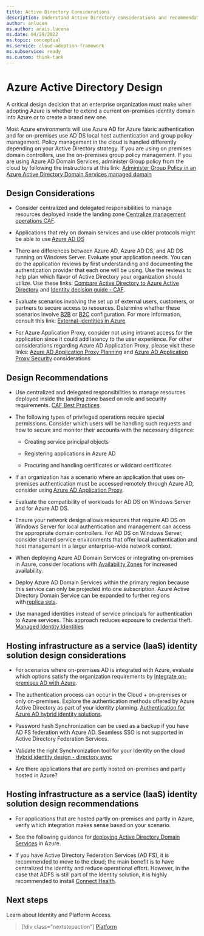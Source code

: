 ```yaml
---
title: Active Directory Considerations
description: Understand Active Directory considerations and recommendations
author: anlucen
ms.author: anais.lucena
ms.date: 04/29/2022
ms.topic: conceptual
ms.service: cloud-adoption-framework
ms.subservice: ready
ms.custom: think-tank
---
```


# Azure Active Directory Design

A critical design decision that an enterprise organization must make when adopting Azure is whether to extend a current on-premises identity domain into Azure or to create a brand new one.

Most Azure environments will use Azure AD for Azure fabric authentication and for on-premises use AD DS local host authentication and group policy management. Policy management in the cloud is handled differently depending on your Active Directory strategy. If you are using on premises domain controllers, use the on-premises group policy management. If you are using Azure AD Domain Services, administer Group policy from the cloud by following the instructions at this link: [Administer Group Policy in an Azure Active Directory Domain Services managed domain](https://docs.microsoft.com/zure/active-directory-domain-services/manage-group-policy)

## Design Considerations

- Consider centralized and delegated responsibilities to manage resources deployed inside the landing zone [Centralize management operations CAF](https://docs.microsoft.com/azure/cloud-adoption-framework/manage/centralize-operations).

- Applications that rely on domain services and use older protocols might be able to use [Azure AD DS](https://docs.microsoft.com/azure/active-directory-domain-services)

- There are differences between Azure AD, Azure AD DS, and AD DS running on Windows Server. Evaluate your application needs. You can do the application reviews by first understanding and documenting the authentication provider that each one will be using. Use the reviews to help plan which flavor of Active Directory your organization should utilize. Use these links: [Compare Active Directory to Azure Active Directory](https://docs.microsoft.com/azure/active-directory/fundamentals/active-directory-compare-azure-ad-to-ad) and [Identity decision guide - CAF](https://review.docs.microsoft.com/azure/cloud-adoption-framework/decision-guides/identity/?branch=main).

- Evaluate scenarios involving the set up of external users, customers, or partners to secure access to resources. Determine whether these scenarios involve [B2B](https://docs.microsoft.com/azure/active-directory/external-identities/what-is-b2b) or [B2C](https://docs.microsoft.com/azure/active-directory-b2c/overview) configuration. For more information, consult this link: [External-identities in Azure](https://docs.microsoft.com/azure/active-directory/external-identities/external-identities-overview).

- For Azure Application Proxy, consider not using intranet access for the application since it could add latency to the user experience. For other considerations regarding Azure AD Application Proxy, please visit these links: [Azure AD Application Proxy Planning](https://docs.microsoft.com/azure/active-directory/app-proxy/application-proxy-deployment-plan#plan-your-implementation) and [Azure AD Application Proxy Security](https://docs.microsoft.com/azure/active-directory/app-proxy/application-proxy-security) considerations

## Design Recommendations

- Use centralized and delegated responsibilities to manage resources deployed inside the landing zone based on role and security requirements. [CAF Best Practices](https://docs.microsoft.com/azure/cloud-adoption-framework/manage/best-practices)

- The following types of privileged operations require special permissions. Consider which users will be handling such requests and how to secure and monitor their accounts with the necessary diligence:

    - Creating service principal objects

    - Registering applications in Azure AD

    - Procuring and handling certificates or wildcard certificates

- If an organization has a scenario where an application that uses on-premises authentication must be accessed remotely through Azure AD, consider using [Azure AD Application Proxy](https://docs.microsoft.com/azure/active-directory/app-proxy/application-proxy).

- Evaluate the compatibility of workloads for AD DS on Windows Server and for Azure AD DS.

- Ensure your network design allows resources that require AD DS on Windows Server for local authentication and management can access the appropriate domain controllers. For AD DS on Windows Server, consider shared service environments that offer local authentication and host management in a larger enterprise-wide network context.

- When deploying Azure AD Domain Services or integrating on-premises in Azure, consider locations with [Availability Zones](https://docs.microsoft.com/azure/availability-zones/az-overview) for increased availability.

- Deploy Azure AD Domain Services within the primary region because this service can only be projected into one subscription. Azure Active Directory Domain Service can be expanded to further regions with [replica sets](https://docs.microsoft.com/azure/active-directory-domain-services/concepts-replica-sets).

- Use managed identities instead of service principals for authentication to Azure services. This approach reduces exposure to credential theft. [Managed Identity Identities](https://docs.microsoft.com/azure/active-directory/managed-identities-azure-resources/overview)

## Hosting infrastructure as a service (IaaS) identity solution design considerations

- For scenarios where on-premises AD is integrated with Azure, evaluate which options satisfy the organization requirements by [Integrate on-premises AD with Azure](https://docs.microsoft.com/azure/architecture/reference-architectures/identity/).

- The authentication process can occur in the Cloud + on-premises or only on-premises. Explore the authentication methods offered by Azure Active Directory as part of your identity planning. [Authentication for Azure AD hybrid identity solutions](https://docs.microsoft.com/azure/active-directory/hybrid/choose-ad-authn?toc=https%3A%2F%2Fdocs.microsoft.com%2Fen-us%2Fazure%2Farchitecture%2Ftoc.json&bc=https%3A%2F%2Fdocs.microsoft.com%2Fen-us%2Fazure%2Farchitecture%2Fbread%2Ftoc.json).

- Password hash Synchronization can be used as a backup if you have AD FS federation with Azure AD. Seamless SSO is not supported in Active Directory Federation Services.

- Validate the right Synchronization tool for your Identity on the cloud [Hybrid identity design - directory sync](https://docs.microsoft.com/azure/active-directory/hybrid/plan-hybrid-identity-design-considerations-directory-sync-requirements)

- Are there applications that are partly hosted on-premises and partly hosted in Azure?

## Hosting infrastructure as a service (IaaS) identity solution design recommendations

- For applications that are hosted partly on-premises and partly in Azure, verify which integration makes sense based on your scenario.  

- See the following guidance for [deploying Active Directory Domain Services](https://docs.microsoft.com/azure/architecture/reference-architectures/identity/adds-extend-domain) in Azure.  

- If you have Active Directory Federation Services (AD FS), it is recommended to move to the cloud; the main benefit is to have centralized the identity and reduce operational effort. However, in the case that ADFS is still part of the Identity solution, it is highly recommended to install [Connect Health](https://docs.microsoft.com/azure/active-directory/hybrid/whatis-azure-ad-connect).

## Next steps

Learn about Identity and Platform Access.

> [!div class="nextstepaction"]
> [Platform](identity-access-platform-access.md)